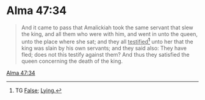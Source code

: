 # Alma 47:34

> And it came to pass that Amalickiah took the same servant that slew the king, and all them who were with him, and went in unto the queen, unto the place where she sat; and they all <u>testified</u>[^a] unto her that the king was slain by his own servants; and they said also: They have fled; does not this testify against them? And thus they satisfied the queen concerning the death of the king.

[Alma 47:34](https://www.churchofjesuschrist.org/study/scriptures/bofm/alma/47?lang=eng&id=p34#p34)


[^a]: TG [False](https://www.churchofjesuschrist.org/study/scriptures/tg/false?lang=eng); [Lying.](https://www.churchofjesuschrist.org/study/scriptures/tg/lying?lang=eng)
